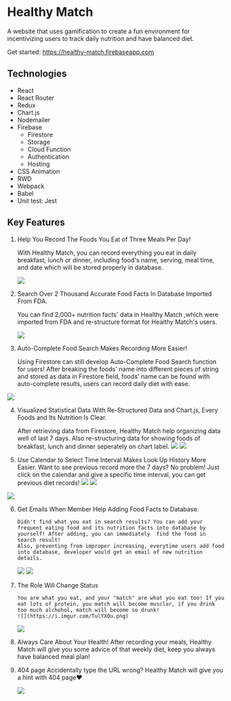 # Healthy Match

A website that uses gamification to create a fun environment for incentivizing users to track daily nutrition and have balanced diet.

Get started: https://healthy-match.firebaseapp.com

## Technologies

- React
- React Router
- Redux
- Chart.js
- Nodemailer
- Firebase
  - Firestore
  - Storage
  - Cloud Function
  - Authentication
  - Hosting
- CSS Animation
- RWD
- Webpack
- Babel
- Unit test: Jest

## Key Features

1. Help You Record The Foods You Eat of Three Meals Per Day!

   With Healthy Match, you can record everything you eat in daily breakfast, lunch or dinner, including food's name, serving, meal time, and date which will be stored properly in database.

   ![](https://i.imgur.com/64r047Q.png)

2) Search Over 2 Thousand Accurate Food Facts In Database Imported From FDA.

   You can find 2,000+ nutrition facts' data in Healthy Match ,which were imported from FDA and re-structure format for Healthy Match's users.

   ![](https://i.imgur.com/H1drDi1.gif)

3. Auto-Complete Food Search Makes Recording More Easier!

   Using Firestore can still develop Auto-Complete Food Search function for users! After breaking the foods' name into different pieces of string and stored as data in Firestore field, foods' name can be found with auto-complete results, users can record daily diet with ease.

![](https://i.imgur.com/6GCUUYU.gif)

4. Visualized Statistical Data With Re-Structured Data and Chart.js, Every Foods and Its Nutrition Is Clear.

   After retrieving data from Firestore, Healthy Match help organizing data well of last 7 days. Also re-structuring data for showing foods of breakfast, lunch and dinner seperately on chart label.
   ![](https://i.imgur.com/KyFTU7l.png)
   ![](https://i.imgur.com/QxqwNvR.png)

5) Use Calendar to Select Time Interval Makes Look Up History More Easier.
   Want to see previous record more the 7 days? No problem! Just click on the calendar and give a specific time interval, you can get previous diet records!
   ![](https://i.imgur.com/MnmW0Nw.png)
   ![](https://i.imgur.com/lvxbOjv.png)

![](https://i.imgur.com/mxLikWf.gif)

6.  Get Emails When Member Help Adding Food Facts to Database.

        Didn't find what you eat in search results? You can add your frequent eating food and its nutrition facts into database by yourself! After adding, you can immediately  find the food in search result!
        Also, preventing from improper increasing, everytime users add food into database, developer would get an email of new nutrition details.

    ![](https://i.imgur.com/fHKKiP0.png)
    ![](https://i.imgur.com/WR2Qk8v.png)

7.  The Role Will Change Status

        You are what you eat, and your "match" are what you eat too! If you eat lots of protein, you match will become musclar, if you drink too much alchohol, match will become so drunk!
        ![](https://i.imgur.com/TulYX0u.png)

    ![](https://i.imgur.com/ov5qvqJ.png)

8.  Always Care About Your Health!
    After recording your meals, Healthy Match will give you some advice of that weekly diet, keep you always have balanced meal plan!

9.  404 page
    Accidentally type the URL wrong? Healthy Match will give you a hint with 404 page❤

    ![](https://i.imgur.com/5eVky14.png)
